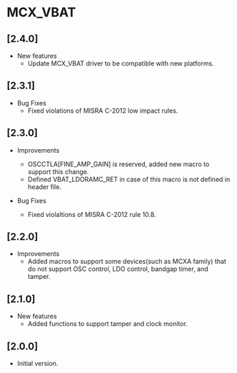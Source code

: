 # MCX_VBAT

## [2.4.0]

- New features
  - Update MCX_VBAT driver to be compatible with new platforms.

## [2.3.1]

- Bug Fixes
  - Fixed violations of MISRA C-2012 low impact rules.

## [2.3.0]

- Improvements

  - OSCCTLA[FINE_AMP_GAIN] is reserved, added new macro to support this change.
  - Defined VBAT_LDORAMC_RET in case of this macro is not defined in header file.

- Bug Fixes

  - Fixed violaltions of MISRA C-2012 rule 10.8.

## [2.2.0]

- Improvements
  - Added macros to support some devices(such as MCXA family) that do not support OSC control,
    LDO control, bandgap timer, and tamper.

## [2.1.0]

- New features
  - Added functions to support tamper and clock monitor.

## [2.0.0]

- Initial version.
